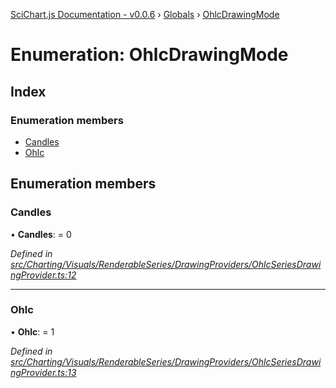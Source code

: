 [SciChart.js Documentation - v0.0.6](../README.md) › [Globals](../globals.md) › [OhlcDrawingMode](ohlcdrawingmode.md)

# Enumeration: OhlcDrawingMode

## Index

### Enumeration members

* [Candles](ohlcdrawingmode.md#candles)
* [Ohlc](ohlcdrawingmode.md#ohlc)

## Enumeration members

###  Candles

• **Candles**: = 0

*Defined in [src/Charting/Visuals/RenderableSeries/DrawingProviders/OhlcSeriesDrawingProvider.ts:12](https://github.com/ABTSoftware/SciChart.Dev/blob/46671d21ce/Web/src/SciChart/src/Charting/Visuals/RenderableSeries/DrawingProviders/OhlcSeriesDrawingProvider.ts#L12)*

___

###  Ohlc

• **Ohlc**: = 1

*Defined in [src/Charting/Visuals/RenderableSeries/DrawingProviders/OhlcSeriesDrawingProvider.ts:13](https://github.com/ABTSoftware/SciChart.Dev/blob/46671d21ce/Web/src/SciChart/src/Charting/Visuals/RenderableSeries/DrawingProviders/OhlcSeriesDrawingProvider.ts#L13)*
